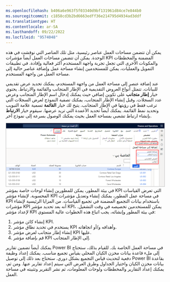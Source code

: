 ```yaml
---
ms.openlocfilehash: b406a6e963f5f03340d9bf131961d84ce7e844b0
ms.sourcegitcommit: c1858cd3b2bd6663edff36e214795d4934ad3ddf
ms.translationtype: HT
ms.contentlocale: ar-SA
ms.lasthandoff: 09/22/2022
ms.locfileid: "9574048"
---
```

يمكن أن تتضمن مساحات العمل عناصر رئيسية، مثل تلك العناصر التي نوقشت في هذه الوحدة. يمكن أن تتضمن مساحات العمل أيضاً مؤشرات KPI المضمنة والمخططات والمكونات الأخرى التي تجعل تجربة واجهة المستخدم أكثر فعالية وإفادة. في تطبيقات التمويل والعمليات، يمكن للمستخدمين إنشاء مساحة عمل وإضافة عناصر حالية إلى مساحة العمل من واجهة المستخدم. 

عند إضافة عنصر إلى مساحة العمل من واجهة المستخدم، يمكنك تحديد عرض تقديمي للبيانات. تتمثل أنواع العروض التقديمية في الإطار المتجانب والقائمة والارتباط. يحتوي خيار **إطار متجانب** على تكوين إضافي حيث يمكنك إدخال اسم الإطار المتجانب وعرض عدد السجلات. وقبل إنشاء الإطار المتجانب، يمكنك تصفية النموذج لعرض السجلات التي ترغب فقط في رؤيتها في الإطار المتجانب. يتيح لك خيار **القائمة** تسمية علامة التبويب وتحديد نمط القائمة. يمكنك أيضاً تحديد الأعمدة التي تريد عرضها. سيقوم خيار **الارتباط** بإنشاء ارتباط تشعبي بمساحة العمل بحيث يمكنك الوصول بسرعة إلى نموذج آخر.
 
[ ![لقطة شاشة لنموذج "إضافة إلى مساحة العمل" في مجموعة "تخصيص" ضمن علامة تبويب الخيارات.](../media/customize.png) ](../media/customize.png#lightbox) في بيئة المطور، يمكن للمطورين إنشاء لوحات خاصة بمؤشر KPI التي تعرض القياسات المحسوبة. لإنشاء مؤشر KPI في مساحة عمل المطور، يمكنك إنشاء وتعديل مؤشرات KPI باستخدام بيانات التجميع المضمنة في تجميع القياسات. من المزايا الرئيسية لإنشاء مؤشرات KPI أنه بعد تحديد مؤشر KPI، يمكن للمستخدمين تخصيصه في وقت التشغيل. لإعداد مؤشر KPI في بيئة المطور وإنشائه، يجب اتباع هذه الخطوات عالية المستوي:

1.  إنشاء كائن مؤشر KPI.
2.  يستخدم في تحديد نطاق مؤشر KPI وأهدافه و/أو اتجاهاته.
3.  إنشاء إطار متجانب لعرض مؤشر KPI عليها.
4.  قم بإضافة مؤشر KPI إلى الإطار المتجانب.

يمكنك أيضاً تضمين تقارير Power BI في مساحة العمل الخاصة بك. للقيام بذلك، ستحتاج إلى ملء قاعدة بيانات مخزن الكيان المحلي بقياس تجميع مناسب. يمكنك إعداد وظيفة دفعية لتحديث قياس التجميع بشكل دوري. ستحتاج بعد ذلك إلى توصيل Power BI بقاعدة بيانات مخزن الكيان واختيار الجداول وطرق العرض التي سيتم إعداد تقارير عنها. ومن ثم، يمكنك إعداد التقارير والمخططات ولوحات المعلومات، ثم نشر التقرير وتثبيته في مساحة العمل.
